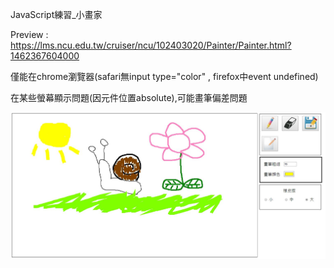 JavaScript練習_小畫家

Preview : https://lms.ncu.edu.tw/cruiser/ncu/102403020/Painter/Painter.html?1462367604000

僅能在chrome瀏覽器(safari無input type="color" , firefox中event undefined)

在某些螢幕顯示問題(因元件位置absolute),可能畫筆偏差問題

![Screenshot](Painter_screenshot.jpg?raw=true "Screenshot")
